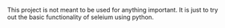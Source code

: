 This project is not meant to be used for anything important. It is just to try out the basic functionality of seleium using python.
